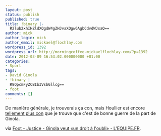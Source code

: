 ```yaml
---
layout: post
status: publish
published: true
title: !binary |-
  R2lub2xhIHZldXQgdW4gZHJvaXQgw6AgbCdvdWJsaQ==
author: mick
author_login: mick
author_email: mickael@flochlay.com
wordpress_id: 1392
wordpress_url: http://morningcoffee.mickaelflochlay.com/?p=1392
date: 2012-03-09 16:53:02.000000000 +01:00
categories:
- Sport
tags:
- David Ginola
- !binary |-
  R8OpcmFyZCBIb3VsbGllcg==
- foot
comments: []
---
```

De manière générale, je trouverais ça con, mais Houllier est encore <a title="Houllier en veut toujours à Ginola" href="http://morningcoffee.mickaelflochlay.com/951/houllier-en-veut-toujours-a-ginola">tellement plus con</a> que je trouve que c'est de bonne guerre de la part de Ginola.

via <a href="http://www.lequipe.fr/Football/Actualites/Ginola-veut-un-droit-a-l-oubli/268618#xtor=RSS-1">Foot - Justice - Ginola veut «un droit à l'oubli» - L'EQUIPE.FR</a>.
